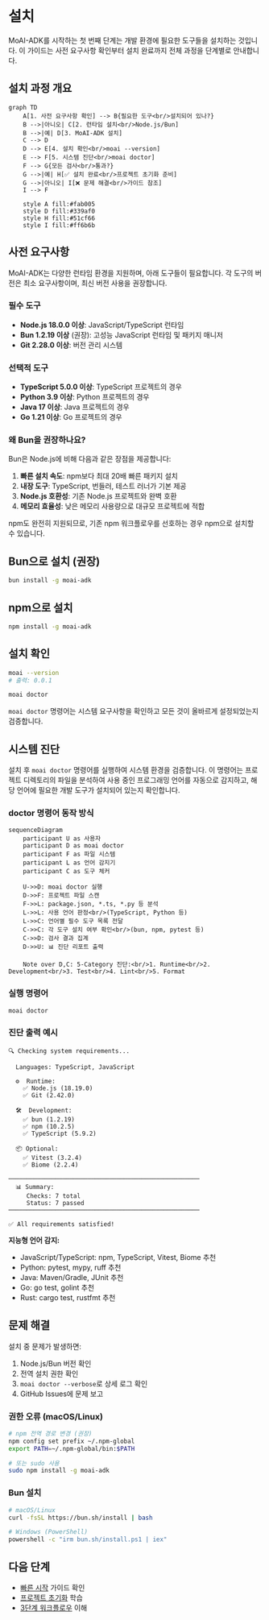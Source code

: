 # 설치

MoAI-ADK를 시작하는 첫 번째 단계는 개발 환경에 필요한 도구들을 설치하는 것입니다. 이 가이드는 사전 요구사항 확인부터 설치 완료까지 전체 과정을 단계별로 안내합니다.

## 설치 과정 개요

```mermaid
graph TD
    A[1. 사전 요구사항 확인] --> B{필요한 도구<br/>설치되어 있나?}
    B -->|아니오| C[2. 런타임 설치<br/>Node.js/Bun]
    B -->|예| D[3. MoAI-ADK 설치]
    C --> D
    D --> E[4. 설치 확인<br/>moai --version]
    E --> F[5. 시스템 진단<br/>moai doctor]
    F --> G{모든 검사<br/>통과?}
    G -->|예| H[✅ 설치 완료<br/>프로젝트 초기화 준비]
    G -->|아니오| I[❌ 문제 해결<br/>가이드 참조]
    I --> F

    style A fill:#fab005
    style D fill:#339af0
    style H fill:#51cf66
    style I fill:#ff6b6b
```

## 사전 요구사항

MoAI-ADK는 다양한 런타임 환경을 지원하며, 아래 도구들이 필요합니다. 각 도구의 버전은 최소 요구사항이며, 최신 버전 사용을 권장합니다.

### 필수 도구

- **Node.js 18.0.0 이상**: JavaScript/TypeScript 런타임
- **Bun 1.2.19 이상** (권장): 고성능 JavaScript 런타임 및 패키지 매니저
- **Git 2.28.0 이상**: 버전 관리 시스템

### 선택적 도구

- **TypeScript 5.0.0 이상**: TypeScript 프로젝트의 경우
- **Python 3.9 이상**: Python 프로젝트의 경우
- **Java 17 이상**: Java 프로젝트의 경우
- **Go 1.21 이상**: Go 프로젝트의 경우

### 왜 Bun을 권장하나요?

Bun은 Node.js에 비해 다음과 같은 장점을 제공합니다:

1. **빠른 설치 속도**: npm보다 최대 20배 빠른 패키지 설치
2. **내장 도구**: TypeScript, 번들러, 테스트 러너가 기본 제공
3. **Node.js 호환성**: 기존 Node.js 프로젝트와 완벽 호환
4. **메모리 효율성**: 낮은 메모리 사용량으로 대규모 프로젝트에 적합

npm도 완전히 지원되므로, 기존 npm 워크플로우를 선호하는 경우 npm으로 설치할 수 있습니다.

## Bun으로 설치 (권장)

```bash
bun install -g moai-adk
```

## npm으로 설치

```bash
npm install -g moai-adk
```

## 설치 확인

```bash
moai --version
# 출력: 0.0.1

moai doctor
```

`moai doctor` 명령어는 시스템 요구사항을 확인하고 모든 것이 올바르게 설정되었는지 검증합니다.

## 시스템 진단

설치 후 `moai doctor` 명령어를 실행하여 시스템 환경을 검증합니다. 이 명령어는 프로젝트 디렉토리의 파일을 분석하여 사용 중인 프로그래밍 언어를 자동으로 감지하고, 해당 언어에 필요한 개발 도구가 설치되어 있는지 확인합니다.

### doctor 명령어 동작 방식

```mermaid
sequenceDiagram
    participant U as 사용자
    participant D as moai doctor
    participant F as 파일 시스템
    participant L as 언어 감지기
    participant C as 도구 체커

    U->>D: moai doctor 실행
    D->>F: 프로젝트 파일 스캔
    F->>L: package.json, *.ts, *.py 등 분석
    L->>L: 사용 언어 판정<br/>(TypeScript, Python 등)
    L->>C: 언어별 필수 도구 목록 전달
    C->>C: 각 도구 설치 여부 확인<br/>(bun, npm, pytest 등)
    C->>D: 검사 결과 집계
    D->>U: 📊 진단 리포트 출력

    Note over D,C: 5-Category 진단:<br/>1. Runtime<br/>2. Development<br/>3. Test<br/>4. Lint<br/>5. Format
```

### 실행 명령어

```bash
moai doctor
```

### 진단 출력 예시

```
🔍 Checking system requirements...

  Languages: TypeScript, JavaScript

  ⚙️  Runtime:
    ✅ Node.js (18.19.0)
    ✅ Git (2.42.0)

  🛠️  Development:
    ✅ bun (1.2.19)
    ✅ npm (10.2.5)
    ✅ TypeScript (5.9.2)

  📦 Optional:
    ✅ Vitest (3.2.4)
    ✅ Biome (2.2.4)

─────────────────────────────────────────────────────
  📊 Summary:
     Checks: 7 total
     Status: 7 passed
─────────────────────────────────────────────────────

✅ All requirements satisfied!
```

**지능형 언어 감지:**
- JavaScript/TypeScript: npm, TypeScript, Vitest, Biome 추천
- Python: pytest, mypy, ruff 추천
- Java: Maven/Gradle, JUnit 추천
- Go: go test, golint 추천
- Rust: cargo test, rustfmt 추천

## 문제 해결

설치 중 문제가 발생하면:

1. Node.js/Bun 버전 확인
2. 전역 설치 권한 확인
3. `moai doctor --verbose`로 상세 로그 확인
4. GitHub Issues에 문제 보고

### 권한 오류 (macOS/Linux)

```bash
# npm 전역 경로 변경 (권장)
npm config set prefix ~/.npm-global
export PATH=~/.npm-global/bin:$PATH

# 또는 sudo 사용
sudo npm install -g moai-adk
```

### Bun 설치

```bash
# macOS/Linux
curl -fsSL https://bun.sh/install | bash

# Windows (PowerShell)
powershell -c "irm bun.sh/install.ps1 | iex"
```

## 다음 단계

- [빠른 시작](/getting-started/quick-start) 가이드 확인
- [프로젝트 초기화](/getting-started/project-setup) 학습
- [3단계 워크플로우](/guide/workflow) 이해